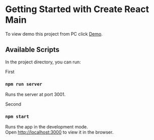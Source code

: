 # Getting Started with Create React Main

To view demo this project from PC click [Demo](https://list-task-test-app.herokuapp.com/).

## Available Scripts

In the project directory, you can run:

First
### `npm run server`

Runs the server at port 3001.

Second
### `npm start`

Runs the app in the development mode.\
Open [http://localhost:3000](http://localhost:3000) to view it in the browser.

